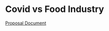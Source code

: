 # Covid vs Food Industry 
[Proposal Document](https://docs.google.com/document/d/1saIM6oO6TWSP44_d_2en5IMRilf8jHFWCguWddmTPFg/edit?usp=sharing)
